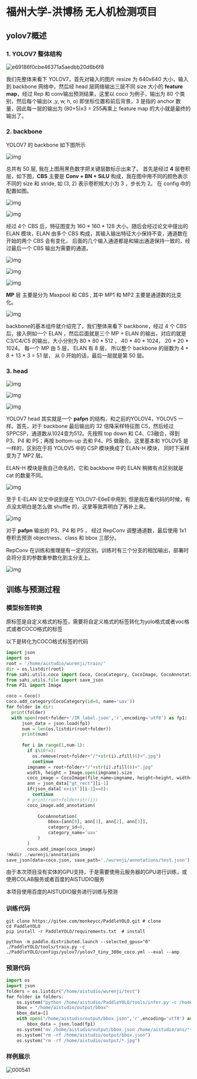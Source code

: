# 福州大学-洪博杨 无人机检测项目

## yolov7概述

### 1. YOLOV7 整体结构



![e69186f0cbe46371a5aedbb20d6b6f8](.\img\e69186f0cbe46371a5aedbb20d6b6f8.png)



我们先整体来看下 YOLOV7，首先对输入的图片 resize 为 640x640 大小，输入到 backbone 网络中，然后经 head 层网络输出三层不同 size 大小的 **feature map**，经过 Rep 和 conv输出预测结果，这里以 coco 为例子，输出为 80 个类别，然后每个输出(x ,y, w, h, o) 即坐标位置和前后背景，3 是指的 anchor 数量，因此每一层的输出为 (80+5)x3 = 255再乘上 feature map 的大小就是最终的输出了。



### 2. backbone

YOLOV7 的 backbone 如下图所示

![img](https://pic2.zhimg.com/80/v2-0ef5b6837f287c20c1e03074ec60f8c1_720w.webp)

总共有 50 层, 我在上图用黑色数字把关键层数标示出来了。
首先是经过 **4** 层卷积层，如下图，**CBS** 主要是 **Conv + BN + SiLU** 构成，我在图中用不同的颜色表示不同的 size 和 stride, 如 (3, 2) 表示卷积核大小为 3 ，步长为 2。 在 config 中的配置如图。



![img](https://github.com/HBY-hub/uav_detection/blob/master/img/1.png)

![img](https://github.com/HBY-hub/uav_detection/blob/master/img/2.png)







经过 4个 CBS 后，特征图变为 160 * 160 * 128 大小。随后会经过论文中提出的 ELAN 模块，ELAN 由多个 CBS 构成，其输入输出特征大小保持不变，通道数在开始的两个 CBS 会有变化， 后面的几个输入通道都是和输出通道保持一致的，经过最后一个 CBS 输出为需要的通道。



![img](https://pic4.zhimg.com/80/v2-51e6aa08680addc9ca70f1b2048a6c27_720w.webp)



![img](https://pic4.zhimg.com/80/v2-7a61c958f4d64209a5bc94ba59687803_720w.webp)

![img](https://pic2.zhimg.com/80/v2-b5f33f8c851bda6c245921e1cc70f629_720w.webp)

**MP** 层 主要是分为 Maxpool 和 CBS , 其中 MP1 和 MP2 主要是通道数的比变化。

![img](https://pic4.zhimg.com/80/v2-75a8f60c85ce28b69c528af09be1483f_720w.webp)

backbone的基本组件就介绍完了，我们整体来看下 backbone，经过 4 个 CBS 后，接入例如一个 ELAN ，然后后面就是三个 MP + ELAN 的输出，对应的就是 C3/C4/C5 的输出，大小分别为 80 * 80 * 512 ， 40 * 40 * 1024， 20 * 20 * 1024。 每一个 MP 由 5 层， ELAN 有 8 层， 所以整个 backbone 的层数为 4 + 8 + 13 * 3 = 51 层， 从 0 开始的话，最后一层就是第 50 层。

### 3. head



![img](https://pic3.zhimg.com/80/v2-f9abc72be912e63bd51771030867532e_720w.webp)

![img](https://pic2.zhimg.com/80/v2-dd65194515f4637117ecba3ae20a49d1_720w.webp)

![img](https://pic2.zhimg.com/80/v2-3b8b49de2970b255217b848c146bbbdd_720w.webp)





YOLOV7 head 其实就是一个 **pafpn** 的结构，和之前的YOLOV4，YOLOV5 一样。首先，对于 backbone 最后输出的 32 倍降采样特征图 C5，然后经过 SPPCSP，通道数从1024变为512。先按照 top down 和 C4、C3融合，得到 P3、P4 和 P5；再按 bottom-up 去和 P4、P5 做融合。这里基本和 YOLOV5 是一样的，区别在于将 YOLOV5 中的 CSP 模块换成了 ELAN-H 模块， 同时下采样变为了 MP2 层。

ELAN-H 模块是我自己命名的，它和 backbone 中的 ELAN 稍微有点区别就是 cat 的数量不同。



![img](https://pic3.zhimg.com/80/v2-7a18558c9d458980b332eb32d680898a_720w.webp)



至于 E-ELAN 论文中说到是在 YOLOV7-E6eE中用到, 但是我在看代码的时候，有点没太明白是怎么做 shuffle 的，这里等我弄明白了再补上来。



![img](https://pic1.zhimg.com/80/v2-99813d788bd2b050e054225a68e2f028_720w.webp)



对于 **pafpn** 输出的 P3、P4 和 P5 ， 经过 RepConv 调整通道数，最后使用 1x1 卷积去预测 objectness、class 和 bbox 三部分。

RepConv 在训练和推理是有一定的区别。训练时有三个分支的相加输出，部署时会将分支的参数重参数化到主分支上。

![img](https://pic4.zhimg.com/80/v2-1f39f33049b838cde8996c08343e1673_720w.webp)

## 训练与预测过程

### 模型标签转换

原标签是自定义格式的标签，需要将自定义格式的标签转化为yolo格式或者voc格式或者COCO格式的标签

以下是转化为COCO格式标签的代码

``` python
import json
import os
root = '/home/aistudio/wurenji/train/'
dir = os.listdir(root)
from sahi.utils.coco import Coco, CocoCategory, CocoImage, CocoAnnotation
from sahi.utils.file import save_json
from PIL import Image

coco = Coco()
coco.add_category(CocoCategory(id=0, name='uav'))
for folder in dir:
  print(folder)
  with open(root+folder+'/IR_label.json','r',encoding='utf8') as fp1:
      json_data = json.load(fp1)
      num = len(os.listdir(root+folder))
      print(num)
      
      for i in range(1,num-1):
        if i%10!=3:
          os.remove(root+folder+"/"+str(i).zfill(6)+".jpg")
          continue
        imgname = root+folder+"/"+str(i).zfill(6)+".jpg"
        width, height = Image.open(imgname).size
        coco_image = CocoImage(file_name=imgname, height=height, width=width)
        ann = json_data["gt_rect"][i-1]
        if(json_data['exist'][i-1]==0):
          continue
        # print(root+folder+str(i))
        coco_image.add_annotation(
            
            CocoAnnotation(
                bbox=[ann[0], ann[1], ann[2], ann[3]],
                category_id=0,
                category_name='uav'
            )
        )
        coco.add_image(coco_image)
!mkdir ./wurenji/annotations
save_json(data=coco.json, save_path='./wurenji/annotations/test.json')
```

由于本次项目没有实体的GPU支持，于是需要使用云服务器的GPU进行训练，或使用COLAB服务或者百度的AISTUDIO服务

本项目使用百度的AISTUDIO服务进行训练与预测

### 训练代码

``` shel
git clone https://gitee.com/monkeycc/PaddleYOLO.git # clone
cd PaddleYOLO
pip install -r PaddleYOLO/requirements.txt  # install

python -m paddle.distributed.launch --selected_gpus="0" ./PaddleYOLO/tools/train.py -c ./PaddleYOLO/configs/yolov7/yolov7_tiny_300e_coco.yml --eval --amp 
```

### 预测代码

``` python
import os
import json
folders = os.listdir("/home/aistudio/wurenji/test")
for folder in folders:
    os.system("python /home/aistudio/PaddleYOLO/tools/infer.py -c /home/aistudio/PaddleYOLO/configs/yolov7/yolov7_tiny_300e_coco.yml -o weights=/home/aistudio/output/yolov7_tiny_300e_coco/model_final.pdparams --infer_dir=/home/aistudio/wurenji/test/"+folder+" --save_results ./test --visualize False")
    bbox = "/home/aistudio/output/bbox"
    bbox_data=[]
    with open("/home/aistudio/output/bbox.json",'r',encoding='utf8') as fp1:
        bbox_data = json.load(fp1)
    os.system("mv /home/aistudio/output/bbox.json /home/aistudio/ans/"+folder+".json")
    os.system("rm -rf /home/aistudio/output/bbox.json")
    os.system("rm -rf /home/aistudio/output/*.jpg")
```

### 样例展示

![000541](https://github.com/HBY-hub/uav_detection/blob/master/img/000541.jpg)